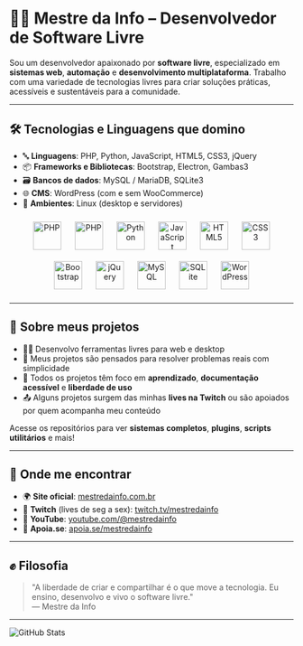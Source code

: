 # 👨‍💻 Mestre da Info – Desenvolvedor de Software Livre

Sou um desenvolvedor apaixonado por **software livre**, especializado em **sistemas web**, **automação** e **desenvolvimento multiplataforma**. Trabalho com uma variedade de tecnologias livres para criar soluções práticas, acessíveis e sustentáveis para a comunidade.

---

## 🛠️ Tecnologias e Linguagens que domino

- 🔤 **Linguagens**: PHP, Python, JavaScript, HTML5, CSS3, jQuery
- 📦 **Frameworks e Bibliotecas**: Bootstrap, Electron, Gambas3
- 🗃️ **Bancos de dados**: MySQL / MariaDB, SQLite3
- 🌐 **CMS**: WordPress (com e sem WooCommerce)
- 🐧 **Ambientes**: Linux (desktop e servidores)

<p align="center">
  <a href="#"><img src="https://cdn.jsdelivr.net/gh/devicons/devicon/icons/linux/linux-original.svg" alt="PHP" width="50" height="50" style="margin: 10px;"></a>
  <a href="#"><img src="https://cdn.jsdelivr.net/gh/devicons/devicon/icons/php/php-original.svg" alt="PHP" width="50" height="50" style="margin: 10px;"></a>
  <a href="#"><img src="https://cdn.jsdelivr.net/gh/devicons/devicon/icons/python/python-original.svg" alt="Python" width="50" height="50" style="margin: 10px;"></a>
  <a href="#"><img src="https://cdn.jsdelivr.net/gh/devicons/devicon/icons/javascript/javascript-original.svg" alt="JavaScript" width="50" height="50" style="margin: 10px;"></a>
  <a href="#"><img src="https://cdn.jsdelivr.net/gh/devicons/devicon/icons/html5/html5-original.svg" alt="HTML5" width="50" height="50" style="margin: 10px;"></a>
  <a href="#"><img src="https://cdn.jsdelivr.net/gh/devicons/devicon/icons/css3/css3-original.svg" alt="CSS3" width="50" height="50" style="margin: 10px;"></a>
  <a href="#"><img src="https://cdn.jsdelivr.net/gh/devicons/devicon/icons/bootstrap/bootstrap-original.svg" alt="Bootstrap" width="50" height="50" style="margin: 10px;"></a>
  <a href="#"><img src="https://cdn.jsdelivr.net/gh/devicons/devicon/icons/jquery/jquery-original.svg" alt="jQuery" width="50" height="50" style="margin: 10px;"></a>
  <a href="#"><img src="https://cdn.jsdelivr.net/gh/devicons/devicon/icons/mysql/mysql-original.svg" alt="MySQL" width="50" height="50" style="margin: 10px;"></a>
  <a href="#"><img src="https://upload.wikimedia.org/wikipedia/commons/3/38/SQLite370.svg" alt="SQLite" width="50" height="50" style="margin: 10px;"></a>
  <a href="#"><img src="https://img.icons8.com/ios-filled/100/wordpress.png" alt="WordPress" width="50" height="50" style="margin: 10px;"></a>
</p>

---

## 🚀 Sobre meus projetos

- 👨‍💻 Desenvolvo ferramentas livres para web e desktop
- 🔧 Meus projetos são pensados para resolver problemas reais com simplicidade
- 🌱 Todos os projetos têm foco em **aprendizado**, **documentação acessível** e **liberdade de uso**
- 📤 Alguns projetos surgem das minhas **lives na Twitch** ou são apoiados por quem acompanha meu conteúdo

Acesse os repositórios para ver **sistemas completos**, **plugins**, **scripts utilitários** e mais!

---

## 📡 Onde me encontrar

- 🌍 **Site oficial**: [mestredainfo.com.br](https://www.mestredainfo.com.br)
- 🎥 **Twitch** (lives de seg a sex): [twitch.tv/mestredainfo](https://twitch.tv/mestredainfo)
- 🔴 **YouTube**: [youtube.com/@mestredainfo](https://youtube.com/@mestredainfo)
- 💜 **Apoia.se**: [apoia.se/mestredainfo](https://apoia.se/mestredainfo)

---

## ✊ Filosofia

> "A liberdade de criar e compartilhar é o que move a tecnologia. Eu ensino, desenvolvo e vivo o software livre."  
> — Mestre da Info

---

![GitHub Stats](https://github-readme-stats.vercel.app/api?username=mestredainfo&show_icons=true&theme=tokyonight)
